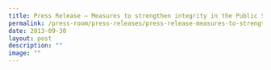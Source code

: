 ```yaml
---
title: Press Release – Measures to strengthen integrity in the Public Service
permalink: /press-room/press-releases/press-release-measures-to-strengthen-integrity-in-the-public-service/
date: 2013-09-30
layout: post
description: ""
image: ""
---
```

